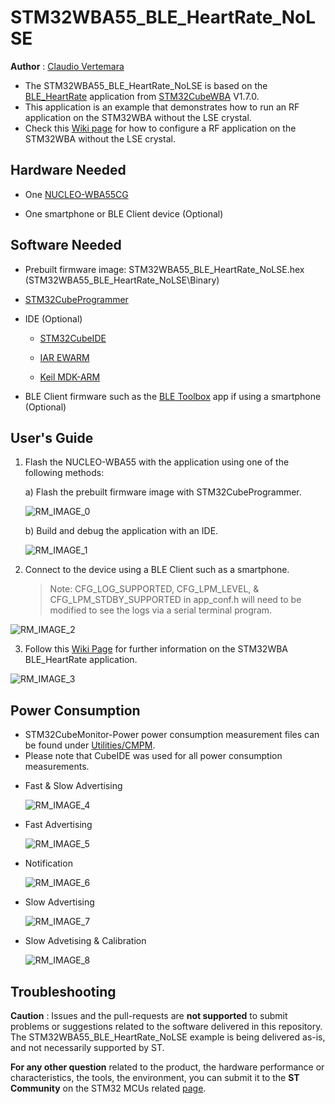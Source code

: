 # STM32WBA55_BLE_HeartRate_NoLSE

**Author** : [Claudio Vertemara](https://github.com/ClaudioVertemara)

* The STM32WBA55_BLE_HeartRate_NoLSE is based on the [BLE_HeartRate](https://github.com/STMicroelectronics/STM32CubeWBA/tree/main/Projects/NUCLEO-WBA55CG/Applications/BLE/BLE_HeartRate) application from [STM32CubeWBA](https://www.st.com/en/embedded-software/stm32cubewba.html]) V1.7.0.
* This application is an example that demonstrates how to run an RF application on the STM32WBA without the LSE crystal.
* Check this [Wiki page](https://wiki.st.com/stm32mcu/wiki/Connectivity:STM32WBA_without_LSE_crystal) for how to configure a RF application on the STM32WBA without the LSE crystal.

## Hardware Needed

  * One [NUCLEO-WBA55CG](https://www.st.com/en/evaluation-tools/nucleo-wba55cg.html)

  * One smartphone or BLE Client device (Optional)

## Software Needed

  * Prebuilt firmware image: STM32WBA55_BLE_HeartRate_NoLSE.hex (STM32WBA55_BLE_HeartRate_NoLSE\Binary)

  * [STM32CubeProgrammer](https://www.st.com/en/development-tools/stm32cubeprog.html)

  * IDE (Optional)

    * [STM32CubeIDE](https://www.st.com/en/development-tools/stm32cubeide.html)

    * [IAR EWARM](https://www.iar.com/products/architectures/arm/iar-embedded-workbench-for-arm/)

    * [Keil MDK-ARM](https://developer.arm.com/Tools%20and%20Software/Keil%20MDK)

  * BLE Client firmware such as the [BLE Toolbox](https://www.st.com/en/embedded-software/stbletoolbox.html) app if using a smartphone (Optional)

## User's Guide

1) Flash the NUCLEO-WBA55 with the application using one of the following methods:

    a) Flash the prebuilt firmware image with STM32CubeProgrammer.

    ![RM_IMAGE_0](Utilities/Media/RM_IMAGE_0.png)

    b) Build and debug the application with an IDE.

    ![RM_IMAGE_1](Utilities/Media/RM_IMAGE_1.png)

2) Connect to the device using a BLE Client such as a smartphone.
    
    > Note: CFG_LOG_SUPPORTED, CFG_LPM_LEVEL, & CFG_LPM_STDBY_SUPPORTED in app_conf.h will need to be modified to see the logs via a serial terminal program.

  ![RM_IMAGE_2](Utilities/Media/RM_IMAGE_2.png)

3) Follow this [Wiki Page](https://wiki.st.com/stm32mcu/wiki/Connectivity:STM32WBA_HeartRate) for further information on the STM32WBA BLE_HeartRate application.

  ![RM_IMAGE_3](Utilities/Media/RM_IMAGE_3.png)

## Power Consumption

* STM32CubeMonitor-Power power consumption measurement files can be found under [Utilities/CMPM](Utilities/CMPM).
* Please note that CubeIDE was used for all power consumption measurements.

- Fast & Slow Advertising

  ![RM_IMAGE_4](Utilities/Media/RM_IMAGE_4.png)

- Fast Advertising

  ![RM_IMAGE_5](Utilities/Media/RM_IMAGE_5.png)

- Notification

  ![RM_IMAGE_6](Utilities/Media/RM_IMAGE_6.png)

- Slow Advertising

  ![RM_IMAGE_7](Utilities/Media/RM_IMAGE_7.png)

- Slow Advetising & Calibration

  ![RM_IMAGE_8](Utilities/Media/RM_IMAGE_8.png)

## Troubleshooting

**Caution** : Issues and the pull-requests are **not supported** to submit problems or suggestions related to the software delivered in this repository. The STM32WBA55_BLE_HeartRate_NoLSE example is being delivered as-is, and not necessarily supported by ST.

**For any other question** related to the product, the hardware performance or characteristics, the tools, the environment, you can submit it to the **ST Community** on the STM32 MCUs related [page](https://community.st.com/s/topic/0TO0X000000BSqSWAW/stm32-mcus).